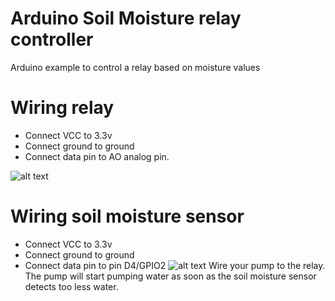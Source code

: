 # Arduino Soil Moisture relay controller

Arduino example to control a relay based on moisture values
# Wiring relay

- Connect VCC to 3.3v
- Connect ground to ground
- Connect data pin to AO analog pin.

![alt text](https://hackster.imgix.net/uploads/attachments/342703/image_pMi8PUoeFZ.png?auto=compress%2Cformat&w=1280&h=960&fit=max "Logo Title Text 1")
# Wiring soil moisture sensor

- Connect VCC to 3.3v
- Connect ground to ground
- Connect data pin to pin D4/GPIO2
![alt text](https://www.electronicwings.com/public/images/user_images/images/NodeMCU/NodeMCU%20Interfaces/NodeMCU%20Soil%20Moisture/Soil_Moisture_Interfacing_Diagram.png "Logo Title Text
1")
Wire your pump to the relay. The pump will start pumping water as soon as the soil moisture sensor detects too less water. 

